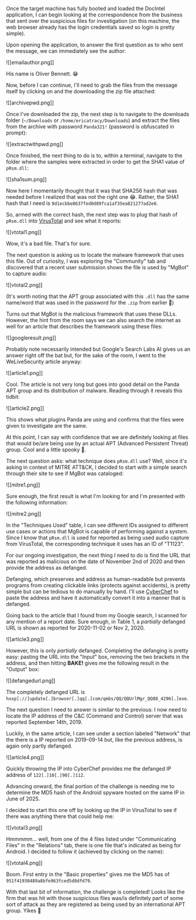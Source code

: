 
Once the target machine has fully booted and loaded the DocIntel application, I can begin looking at the correspondence from the business that sent over the suspicious files for investigation (on this machine, the web browser already has the login credentials saved so login is pretty simple).

Upon opening the application, to answer the first question as to who sent the message, we can immediately see the author:

![[emailauthor.png]]

His name is Oliver Bennett. 😁

Now, before I can continue, I'll need to grab the files from the message itself by clicking on and the downloading the zip file attached:

![[archivepwd.png]]

Once I've downloaded the zip, the next step is to navigate to the downloads folder (`~/Downloads` or `/home/ericatracy/Downloads`) and extract the files from the archive with password `Panda321!` (password is obfuscated in prompt):

![[extractwithpwd.png]]

Once finished, the next thing to do is to, within a terminal, navigate to the folder where the samples were extracted in order to get the SHA1 value of `pRsm.dll`:

![[sha1sum.png]]

Now here I momentarily thought that it was that SHA256 hash that was needed before I realized that was not the right one 😂. Rather, the SHA1 hash that I need is `9d1ecbbe8637fed0d89fca1af35ea821277ad2e8`.

So, armed with the correct hash, the next step was to plug that hash of `pRsm.dll` into [VirusTotal](www.virustotal.com) and see what it reports:

![[vtotal1.png]]

Wow, it's a bad file. That's for sure.

The next question is asking us to locate the malware framework that uses this file. Out of curiosity, I was exploring the "Community" tab and discovered that a recent user submission shows the file is used by "MgBot" to capture audio:

![[vtotal2.png]]

(It's worth noting that the APT group associated with this `.dll` has the same name/word that was used in the password for the `.zip` from earlier 👀)

Turns out that MgBot is the malicious framework that uses these DLLs. However, the hint from the room says we can also search the internet as well for an article that describes the framework using these files:

![[googleresult.png]]

Probably note necessarily intended but Google's Search Labs AI gives us an answer right off the bat but, for the sake of the room, I went to the WeLiveSecurity article anyway:

![[article1.png]]

Cool. The article is not very long but goes into good detail on the Panda APT group and its distribution of malware. Reading through it reveals this tidbit:

![[article2.png]]

This shows what plugins Panda are using and confirms that the files were given to investigate are the same.

At this point, I can say with confidence that we are definitely looking at files that would be/are being use by an actual APT (Advanced Persistent Threat) group. Cool and a little spooky 👀.

The next question asks: what technique does `pRsm.dll` use? Well, since it's asking in context of MITRE ATT&CK, I decided to start with a simple search through their site to see if MgBot was cataloged:

![[mitre1.png]]

Sure enough, the first result is what I'm looking for and I'm presented with the following information:

![[mitre2.png]]

In the "Techniques Used" table, I can see different IDs assigned to different use cases or actions that MgBot is capable of performing against a system. Since I know that `pRsm.dll` is used for reported as being used audio capture from VirusTotal, the corresponding technique it uses has an ID of "T1123".

For our ongoing investigation, the next thing I need to do is find the URL that was reported as malicious on the date of November 2nd of 2020 and then provide the address as defanged.

Defanging, which preserves and address as human-readable but prevents programs from creating clickable links (protects against accidents), is pretty simple but can be tedious to do manually by hand. I'll use [CyberChef](https://cyberchef.org/) to paste the address and have it automatically convert it into a manner that is defanged.

 Going back to the article that I found from my Google search, I scanned for any mention of a report date. Sure enough, in Table 1, a *partially* defanged URL is shown as reported for 2020-11-02 or Nov 2, 2020.

![[article3.png]]

However, this is only *partially* defanged. Completing the defanging is pretty easy: pasting the URL into the "Input" box, removing the two brackets in the address, and then hitting **BAKE!** gives me the following result in the "Output" box:

![[defangedurl.png]]

The completely defanged URL is `hxxp[://]update[.]browser[.]qq[.]com/qmbs/QQ/QQUrlMgr_QQ88_4296[.]exe`.

The next question I need to answer is similar to the previous: I now need to locate the IP address of the C&C (Command and Control) server that was reported September 14th, 2019.

Luckily, in the same article, I can see under a section labeled "Network" that the there is a IP reported on 2019-09-14 but, like the previous address, is again only partly defanged. 

![[article4.png]]

Quickly throwing the IP into CyberChef provides me the defanged IP address of  `122[.]10[.]90[.]112`.

Advancing onward, the final portion of the challenge is needing me to determine the MD5 hash of the Android spyware hosted on the same IP in June of 2025.

I decided to start this one off by looking up the IP in VirusTotal to see if there was anything there that could help me:

![[vtotal3.png]]

Hmmmmm... well, from one of the 4 files listed under "Communicating Files" in the "Relations" tab, there is one file that's indicated as being for Android. I decided to follow it (achieved by clicking on the name):

![[vtotal4.png]]

Boom. First entry in the "Basic properties" gives me the MD5 has of `951f41930489a8bfe963fced5d8dfd79`.

With that last bit of information, the challenge is completed! Looks like the firm that was hit with those suspicious files was/is definitely part of some sort of attack as they are registered as being used by an international APT group. Yikes 😬